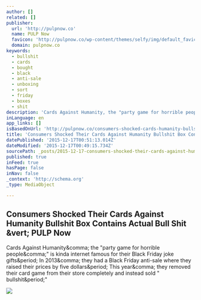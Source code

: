 ```yaml
---
author: []
related: []
publisher:
  url: 'http://pulpnow.co'
  name: PULP Now
  favicon: 'http://pulpnow.co/wp-content/themes/selfy/img/default_favicon.ico'
  domain: pulpnow.co
keywords:
  - bullshit
  - cards
  - bought
  - black
  - anti-sale
  - unboxing
  - sort
  - friday
  - boxes
  - shit
description: 'Cards Against Humanity, the "party game for horrible people," is kinda internet famous for their Black Friday joke gifts. In 2013, they had a Black Friday anti-sale where they raised their prices by five dollars. This year, they removed their card game from their store completely and instead sold " bullshit."'
inLanguage: en
app_links: []
isBasedOnUrl: 'http://pulpnow.co/consumers-shocked-cards-humanity-bullshit-box-contains-actual-bull-shit/'
title: 'Consumers Shocked Their Cards Against Humanity Bullshit Box Contains Actual Bull Shit | PULP Now'
datePublished: '2015-12-17T00:51:13.014Z'
dateModified: '2015-12-17T00:49:15.734Z'
sourcePath: _posts/2015-12-17-consumers-shocked-their-cards-against-humanity-bullshit-box.md
published: true
inFeed: true
hasPage: false
inNav: false
_context: 'http://schema.org'
_type: MediaObject

---
```

<article style=""><h1>Consumers Shocked Their Cards Against Humanity Bullshit Box Contains Actual Bull Shit &amp;vert; PULP Now</h1><p>Cards Against Humanity&amp;comma; the "party game for horrible people&amp;comma;" is kinda internet famous for their Black Friday joke gifts&amp;period; In 2013&amp;comma; they had a Black Friday anti-sale where they raised their prices by five dollars&amp;period; This year&amp;comma; they removed their card game from their store completely and instead sold " bullshit&amp;period;"</p><img src="http://i3.ytimg.com/vi/57y1Ryr66cM/hqdefault.jpg" /></article>